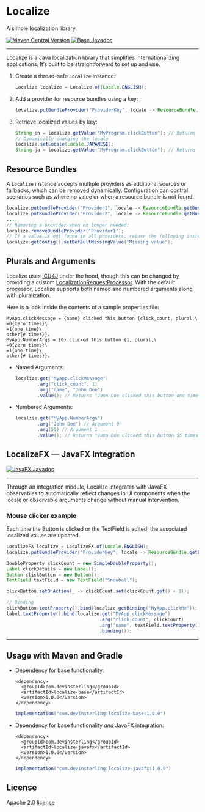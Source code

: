 # Localize
A simple localization library.

[![Maven Central Version](https://img.shields.io/maven-central/v/com.devinsterling/localize-base?style=flat-square)](https://central.sonatype.com/artifact/com.devinsterling/localize-base)
[![Base Javadoc](https://javadoc.io/badge2/com.devinsterling/localize-base/javadoc.svg?style=flat-square)](https://javadoc.io/doc/com.devinsterling/localize-base)

___

Localize is a Java localization library that simplifies internationalizing applications. 
It’s built to be straightforward to set up and use.

1. Create a thread-safe `Localize` instance: 
   ```java
   Localize localize = Localize.of(Locale.ENGLISH);
   ```
2. Add a provider for resource bundles using a key:
   ```java
   localize.putBundleProvider("ProviderKey", locale -> ResourceBundle.getBundle("i18n.sample", locale));
   ``` 
3. Retrieve localized values by key:
   ```java
   String en = localize.getValue("MyProgram.clickButton"); // Returns "Click!"
   // Dynamically changing the locale
   localize.setLocale(Locale.JAPANESE);
   String ja = localize.getValue("MyProgram.clickButton"); // Returns "クリック！"
   ``` 
   
## Resource Bundles

A `Localize` instance accepts multiple providers as additional sources or fallbacks,
which can be removed dynamically.
Configuration can control scenarios such as where no value or when a resource bundle is not found.
```java
localize.putBundleProvider("Provider1", locale -> ResourceBundle.getBundle("i18n.sample", locale));
localize.putBundleProvider("Provider2", locale -> ResourceBundle.getBundle("i18n.other", locale));
...
// Removing a provider when no longer needed:
localize.removeBundleProvider("Provider1");
// If a value is not found in all providers, return the following instead:
localize.getConfig().setDefaultMissingValue("Missing value");
```

## Plurals and Arguments

Localize uses [ICU4J](https://unicode-org.github.io/icu/userguide/icu4j/) under the hood, 
though this can be changed by providing a custom 
[LocalizationRequestProcessor](base/src/main/java/com/devinsterling/localize/LocalizationRequestProcessor.java).
With the default processor, Localize supports both named and numbered arguments along with pluralization.

Here is a look inside the contents of a sample properties file:
```properties
MyApp.clickMessage = {name} clicked this button {click_count, plural,\
=0{zero times}\
=1{one time}\
other{# times}}.
MyApp.NumberArgs = {0} clicked this button {1, plural,\
=0{zero times}\
=1{one time}\
other{# times}}.
```
- Named Arguments:
  ```java
  localize.get("MyApp.clickMessage")
          .arg("click_count", 1)
          .arg("name", "John Doe")
          .value(); // Returns "John Doe clicked this button one time."
  ```
- Numbered Arguments:
  ```java
  localize.get("MyApp.NumberArgs")
          .arg("John Doe") // Argument 0
          .arg(55) // Argument 1
          .value(); // Returns "John Doe clicked this button 55 times."
  ```
## LocalizeFX — JavaFX Integration

[![JavaFX Javadoc](https://javadoc.io/badge2/com.devinsterling/localize-javafx/javadoc.svg?style=flat-square)](https://javadoc.io/doc/com.devinsterling/localize-javafx)
___

Through an integration module, Localize integrates with JavaFX observables to automatically 
reflect changes in UI components when the locale or observable arguments change without manual intervention.

### Mouse clicker example
Each time the Button is clicked or the TextField is edited, 
the associated localized values are updated.
```java
LocalizeFX localize = LocalizeFX.of(Locale.ENGLISH);
localize.putBundleProvider("ProviderKey", locale -> ResourceBundle.getBundle("messages", locale));

DoubleProperty clickCount = new SimpleDoubleProperty();
Label clickDetails = new Label();
Button clickButton = new Button();
TextField textField = new TextField("Snowball");

clickButton.setOnAction(_ -> clickCount.set(clickCount.get() + 1));

// Binding
clickButton.textProperty().bind(localize.getBinding("MyApp.clickMe"));
label.textProperty().bind(localize.get("MyApp.clickMessage")
                                  .arg("click_count", clickCount)
                                  .arg("name", textField.textProperty())
                                  .binding());
```

___

## Usage with Maven and Gradle
- Dependency for base functionality:
  ```maven
  <dependency>
    <groupId>com.devinsterling</groupId>
    <artifactId>localize-base</artifactId>
    <version>1.0.0</version>
  </dependency>
  ```
  ```gradle
  implementation("com.devinsterling:localize-base:1.0.0")
  ```
- Dependency for base functionality *and* JavaFX integration:
  ```maven
  <dependency>
    <groupId>com.devinsterling</groupId>
    <artifactId>localize-javafx</artifactId>
    <version>1.0.0</version>
  </dependency>
  ```
  ```gradle
  implementation("com.devinsterling:localize-javafx:1.0.0")
  ```

## License
Apache 2.0 [license](LICENSE)